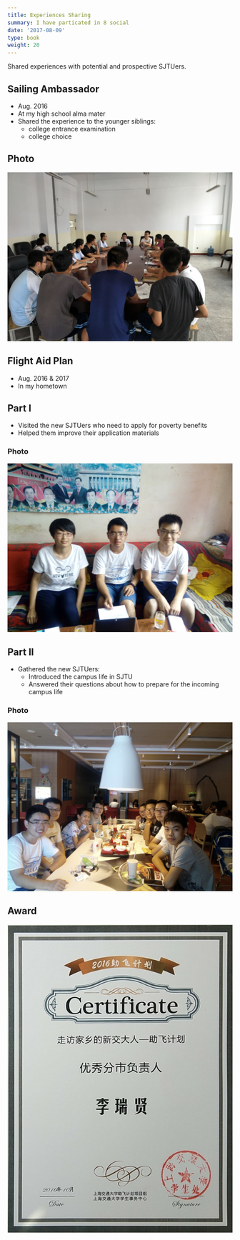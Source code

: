 ```yaml
---
title: Experiences Sharing
summary: I have particated in 8 social 
date: '2017-08-09'
type: book
weight: 20
---
```


Shared experiences with potential and prospective SJTUers.

## Sailing Ambassador

- Aug. 2016
- At my high school alma mater
- Shared the experience to the younger siblings:
  - college entrance examination
  - college choice 

## Photo

![SA1](SA1.jpg)



## Flight Aid Plan

- Aug. 2016 & 2017
- In my hometown

## Part I

- Visited the new SJTUers who need to apply for poverty benefits
- Helped them improve their application materials

### Photo

![FA1](FA1.jpg)

## Part II

- Gathered the new SJTUers:
  - Introduced the campus life in SJTU
  - Answered their questions about how to prepare for the incoming campus life

### Photo

![SA2](SA2.jpg)



## Award

![award](award.jpg)

